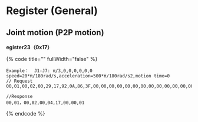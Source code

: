 # Register (General)

## Joint motion (P2P motion)

**egister23（0x17）**

{% code title="" fullWidth="false" %}
```
Example：  J1-J7: π/3,0,0,0,0,0,0  speed=20*π/180rad/s,acceleration=500*π/180rad/s2,motion time=0
// Request
00,01,00,02,00,29,17,92,0A,86,3F,00,00,00,00,00,00,00,00,00,00,00,00,00,00,00,00,00,00,00,00,00,00,00,00,C2,B8,B2,3E,58,A0,0B,41,00,00,00,00

//Response
00,01，00,02,00,04,17,00,00,01
```
{% endcode %}
